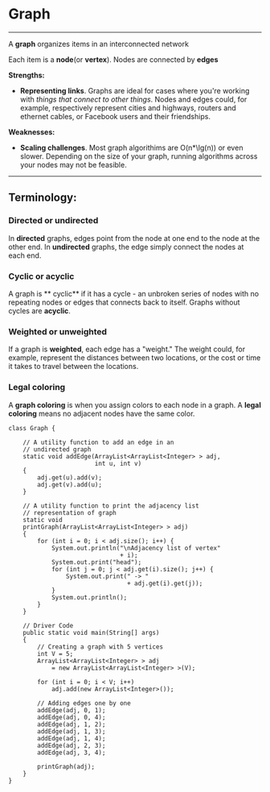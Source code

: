 # Graph
-----------

A **graph** organizes items in an interconnected network

Each item is a **node**(or **vertex**). Nodes are connected by **edges**

**Strengths:**
-  **Representing links**. Graphs are ideal for cases where you're working with *things that connect to other things*. Nodes and edges could, for example, respectively represent cities and highways, routers and ethernet cables, or Facebook users and their friendships.

**Weaknesses:**
-  **Scaling challenges**. Most graph algorithims are O(n\*\lg(n)) or even slower. Depending on the size of your graph, running algorithms across your nodes may not be feasible.

--------------------------------

## Terminology:

### Directed or undirected

In **directed** graphs, edges point from the node at one end to the node at the other end. In **undirected** graphs, the edge simply connect the nodes at each end.

### Cyclic or acyclic

A graph is ** cyclic** if it has a cycle - an unbroken series of nodes with no repeating nodes or edges that connects back to itself. Graphs without cycles are **acyclic**.

### Weighted or unweighted

If a graph is **weighted**, each edge has a "weight." The weight could, for example, represent the distances between two locations, or the cost or time it takes to travel between the locations.

### Legal coloring

A **graph coloring** is when you assign colors to each node in a graph. A **legal coloring** means no adjacent nodes have the same color.

```
class Graph {
 
    // A utility function to add an edge in an
    // undirected graph
    static void addEdge(ArrayList<ArrayList<Integer> > adj,
                        int u, int v)
    {
        adj.get(u).add(v);
        adj.get(v).add(u);
    }
 
    // A utility function to print the adjacency list
    // representation of graph
    static void
    printGraph(ArrayList<ArrayList<Integer> > adj)
    {
        for (int i = 0; i < adj.size(); i++) {
            System.out.println("\nAdjacency list of vertex"
                               + i);
            System.out.print("head");
            for (int j = 0; j < adj.get(i).size(); j++) {
                System.out.print(" -> "
                                 + adj.get(i).get(j));
            }
            System.out.println();
        }
    }
 
    // Driver Code
    public static void main(String[] args)
    {
        // Creating a graph with 5 vertices
        int V = 5;
        ArrayList<ArrayList<Integer> > adj
            = new ArrayList<ArrayList<Integer> >(V);
 
        for (int i = 0; i < V; i++)
            adj.add(new ArrayList<Integer>());
 
        // Adding edges one by one
        addEdge(adj, 0, 1);
        addEdge(adj, 0, 4);
        addEdge(adj, 1, 2);
        addEdge(adj, 1, 3);
        addEdge(adj, 1, 4);
        addEdge(adj, 2, 3);
        addEdge(adj, 3, 4);
 
        printGraph(adj);
    }
}
```
